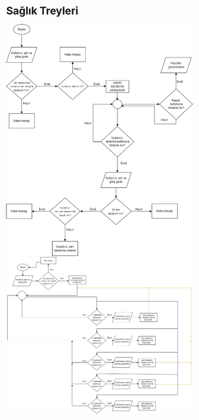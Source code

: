 # Sağlık Treyleri
![Admin flowchart](https://raw.githubusercontent.com/ecemces/Saglik-Treyleri/main/flowcharts/Flowchart%20admin.png)
![Kullanıcı flowchart](https://github.com/ecemces/Saglik-Treyleri/blob/main/flowcharts/Flowchart%20kullan%C4%B1c%C4%B1.png?raw=true)

